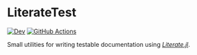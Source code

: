 # LiterateTest

[![Dev](https://img.shields.io/badge/docs-dev-blue.svg)](https://tkf.github.io/LiterateTest.jl/dev)
[![GitHub Actions](https://github.com/tkf/LiterateTest.jl/workflows/Run%20tests/badge.svg)](https://github.com/tkf/LiterateTest.jl/actions?query=workflow%3A%22Run+tests%22)

Small utilities for writing testable documentation using
[_Literate.jl_](https://github.com/fredrikekre/Literate.jl).
